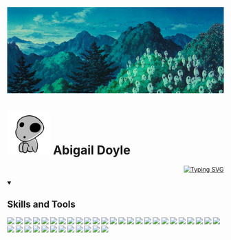 <!--
**abbeydoyle/abbeydoyle** is a ✨ _special_ ✨ repository because its `README.md` (this file) appears on your GitHub profile.

Here are some ideas to get you started:

- 🔭 I’m currently working on ...
- 🌱 I’m currently learning ...
- 👯 I’m looking to collaborate on ...
- 🤔 I’m looking for help with ...
- 💬 Ask me about ...
- 📫 How to reach me: ...
- 😄 Pronouns: ...
- ⚡ Fun fact: ...
-->

<img src="./assets/kodama.jpg" width="1200" height="200">
<h1 align="left">
<img src="./assets/giphyj.gif" width="100" height="100">
Abigail Doyle
</h1>

<!-- ```diff
+ "yet even amidst the hatred and carnage, life is still worth living.
+ it is possible for wonderful encounters and beautiful things to exist."
+                                                   - hayao miyazaki 宮崎 駿
``` -->
<div align="right">

[![Typing SVG](https://readme-typing-svg.demolab.com?font=Georgia&size=18&duration=8000&color=1C7916&center=true&multiline=true&width=1200&height=75&lines=+%22yet+even+amidst+the+hatred+and+carnage%2C+life+is+still+worth+living.+it+is+possible+for+wonderful+encounters+and+beautiful+things+to+exist.%22;-+hayao+miyazaki+%E5%AE%AE%E5%B3.5%8E+%E9%A7%BF)](https://git.io/typing-svg)

</div>

<details open>
<summary><h2>Skills and Tools</h2></summary>
<p>
      <code><img width="3.5%" src="https://www.vectorlogo.zone/logos/agilestacks/agilestacks-icon.svg"></code>
      <code><img width="3.5%" src="https://www.vectorlogo.zone/logos/amazon_aws/amazon_aws-icon.svg"></code>
      <code><img width="3.5%" src="https://www.vectorlogo.zone/logos/apollographql/apollographql-icon.svg"></code>
      <code><img width="3.5%" src="https://www.vectorlogo.zone/logos/axios/axios-icon.svg"></code>
      <code><img width="3.5%" src="https://www.vectorlogo.zone/logos/babeljs/babeljs-icon.svg"></code>
      <code><img width="3.5%" src="https://www.vectorlogo.zone/logos/getbootstrap/getbootstrap-icon.svg"></code>
      <code><img width="3.5%" src="https://www.vectorlogo.zone/logos/w3_css/w3_css-icon.svg"></code>
      <code><img width="3.5%" src="https://www.vectorlogo.zone/logos/eslint/eslint-icon.svg"></code>
      <code><img width="3.5%" src="https://www.vectorlogo.zone/logos/expressjs/expressjs-icon.svg"></code>
      <code><img width="3.5%" src="https://www.vectorlogo.zone/logos/figma/figma-icon.svg"></code>
      <code><img width="3.5%" src="https://www.vectorlogo.zone/logos/gimp/gimp-icon.svg"></code>
      <code><img width="3.5%" src="https://www.vectorlogo.zone/logos/git-scm/git-scm-icon.svg"></code>
      <code><img width="3.5%" src="https://www.vectorlogo.zone/logos/github/github-icon.svg"></code>
      <code><img width="3.5%" src="https://www.vectorlogo.zone/logos/gitlab/gitlab-icon.svg"></code>
      <code><img width="3.5%" src="https://www.vectorlogo.zone/logos/handlebarsjs/handlebarsjs-icon.svg"></code>
      <code><img width="3.5%" src="https://www.vectorlogo.zone/logos/heroku/heroku-icon.svg"></code>
      <code><img width="3.5%" src="https://www.vectorlogo.zone/logos/w3_html5/w3_html5-icon.svg"></code>
      <code><img width="3.5%" src="https://www.vectorlogo.zone/logos/javascript/javascript-icon.svg"></code>
      <code><img width="3.5%" src="https://www.vectorlogo.zone/logos/jestjsio/jestjsio-icon.svg"></code>
      <code><img width="3.5%" src="https://www.vectorlogo.zone/logos/jquery/jquery-icon.svg"></code>
      <code><img width="3.5%" src="https://www.vectorlogo.zone/logos/json/json-icon.svg"></code>
      <code><img width="3.5%" src="https://www.vectorlogo.zone/logos/jupyter/jupyter-icon.svg"></code>
      <code><img width="3.5%" src="https://www.vectorlogo.zone/logos/microsoft_azure/microsoft_azure-icon.svg"></code>
      <code><img width="3.5%" src="https://www.vectorlogo.zone/logos/mongodb/mongodb-icon.svg"></code>
      <code><img width="3.5%" src="https://www.vectorlogo.zone/logos/mysql/mysql-icon.svg"></code>
      <code><img width="3.5%" src="https://www.vectorlogo.zone/logos/nodejs/nodejs-icon.svg"></code>
      <code><img width="3.5%" src="https://www.vectorlogo.zone/logos/nodemonio/nodemonio-icon.svg"></code>
      <code><img width="3.5%" src="https://www.vectorlogo.zone/logos/npmjs/npmjs-icon.svg"></code>
      <code><img width="3.5%" src="https://www.vectorlogo.zone/logos/opensource/opensource-icon.svg"></code>
      <code><img width="3.5%" src="https://www.vectorlogo.zone/logos/python/python-icon.svg"></code>
      <code><img width="3.5%" src="https://www.vectorlogo.zone/logos/reactjs/reactjs-icon.svg"></code>
      <code><img width="3.5%" src="https://www.vectorlogo.zone/logos/tailwindcss/tailwindcss-icon.svg"></code>
      <code><img width="3.5%" src="https://www.vectorlogo.zone/logos/sequelizejs/sequelizejs-icon.svg"></code>
      <code><img width="3.5%" src="https://www.vectorlogo.zone/logos/stripe/stripe-icon.svg"></code>
      <code><img width="3.5%" src="https://www.vectorlogo.zone/logos/visualstudio_code/visualstudio_code-icon.svg"></code>
      <code><img width="3.5%" src="https://www.vectorlogo.zone/logos/js_webpack/js_webpack-icon.svg"></code>
      <code><img width="3.5%" src="https://www.vectorlogo.zone/logos/wordpress/wordpress-tile.svg"></code>
</p>
</details>
